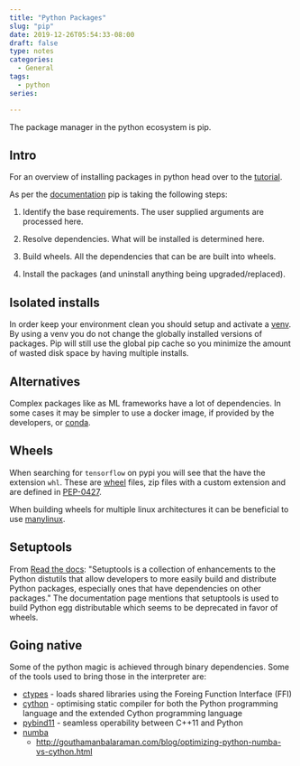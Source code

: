 ```yaml
---
title: "Python Packages"
slug: "pip"
date: 2019-12-26T05:54:33-08:00
draft: false
type: notes
categories:
  - General
tags:
  - python
series:

---
```


The package manager in the python ecosystem is pip.

<!--more-->


## Intro

For an overview of installing packages in python head over to the [tutorial](https://packaging.python.org/tutorials/installing-packages).

As per the [documentation](https://pip.pypa.io/en/stable/) pip is taking the following steps:

1. Identify the base requirements. The user supplied arguments are processed here.

2. Resolve dependencies. What will be installed is determined here.

3. Build wheels. All the dependencies that can be are built into wheels.

4. Install the packages (and uninstall anything being upgraded/replaced).

## Isolated installs

In order keep your environment clean you should setup and activate a [venv](https://docs.python.org/3/library/venv.html). By using a venv you do not change the globally installed versions of packages. Pip will still use the global pip cache so you minimize the amount of wasted disk space by having multiple installs.

## Alternatives

Complex packages like as ML frameworks have a lot of dependencies. In some cases it may be simpler to use a docker image, if provided by the developers, or [conda](https://docs.conda.io/en/latest/).


## Wheels

When searching for `tensorflow` on pypi you will see that the  have the extension `whl`. 
These are [wheel](https://wheel.readthedocs.io/en/stable/) files, zip files with a custom extension and are defined in [PEP-0427](https://www.python.org/dev/peps/pep-0427/).

When building wheels for multiple linux architectures it can be beneficial to use [manylinux](https://github.com/pypa/manylinux).

## Setuptools

From [Read the docs](https://setuptools.readthedocs.io/en/latest/setuptools.html): "Setuptools is a collection of enhancements to the Python distutils that allow developers to more easily build and distribute Python packages, especially ones that have dependencies on other packages." The documentation page mentions that setuptools is used to build Python egg distributable which seems to be deprecated in favor of wheels.


## Going native

Some of the python magic is achieved through binary dependencies. Some of the tools used to bring those in the interpreter are:

* [ctypes](https://docs.python.org/3/library/ctypes.html) - loads shared libraries using the Foreing Function Interface (FFI)
* [cython](https://cython.org/) -  optimising static compiler for both the Python programming language and the extended Cython programming language
* [pybind11](https://github.com/pybind/pybind11) - seamless operability between C++11 and Python
* [numba](http://numba.pydata.org/numba-doc/latest/index.html)
   - http://gouthamanbalaraman.com/blog/optimizing-python-numba-vs-cython.html
